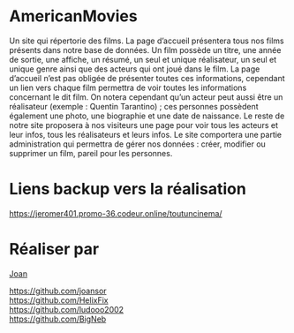 # AmericanMovies

Un site qui répertorie des films. La page d’accueil présentera tous nos films présents dans notre base de données.
Un film possède un titre, une année de sortie, une affiche, un résumé, un seul et unique réalisateur, un seul et unique genre ainsi que des acteurs qui ont joué dans le film. La page d’accueil n’est pas obligée de présenter toutes ces informations, cependant un lien vers chaque film permettra de voir toutes les informations concernant le dit film.
On notera cependant qu’un acteur peut aussi être un réalisateur (exemple : Quentin Tarantino) ; ces personnes possèdent également une photo, une biographie et une date de naissance.
Le reste de notre site proposera à nos visiteurs une page pour voir tous les acteurs et leur infos, tous les réalisateurs et leurs infos.
Le site comportera une partie administration qui permettra de gérer nos données : créer, modifier ou supprimer un film, pareil pour les personnes.


# Liens backup vers la réalisation

https://jeromer401.promo-36.codeur.online/toutuncinema/

# Réaliser par

<a href='https://github.com/joansor'>Joan</a>

https://github.com/joansor <br>
https://github.com/HelixFix <br>
https://github.com/ludooo2002 <br>
https://github.com/BigNeb
